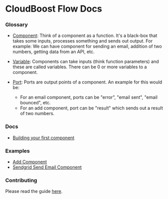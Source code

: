# CloudBoost Flow Docs

### Glossary

- [Component](./classes/Component): Think of a component as a function. It's a black-box that takes some inputs, processes something and sends out output. For example: We can have component for sending an email, addition of two numbers, getting data from an API, etc. 

- [Variable](./classes//Variable): Components can take inputs (think function parameters) and these are called variables. There can be 0 or more variables to a component.

- [Port](./classes//Port): Ports are output points of a component. An example for this would be: 
    - For an email component, ports can be "error", "email sent", "email bounced", etc. 
    - For an add component, port can be "result" which sends out a result of two numbers. 

### Docs

- [Building your first component](./getting-started/README.js)


### Examples

- [Add Component](./examples/add.js)
- [Sendgrid Send Email Component](./examples/sendgrid-send-email.js)

### Contributing

Please read the guide [here](./contributing).




